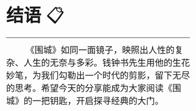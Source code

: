 <font size=7>**结语** 📋</font>

---

<font size=5>&nbsp;&nbsp;&nbsp;&nbsp;&nbsp;&nbsp;&nbsp;&nbsp;《围城》如同一面镜子，映照出人性的复杂、人生的无奈与多彩。钱钟书先生用他的生花妙笔，为我们勾勒出一个时代的剪影，留下无尽的思考。希望今天的分享能成为大家阅读《围城》的一把钥匙，开启探寻经典的大门。
